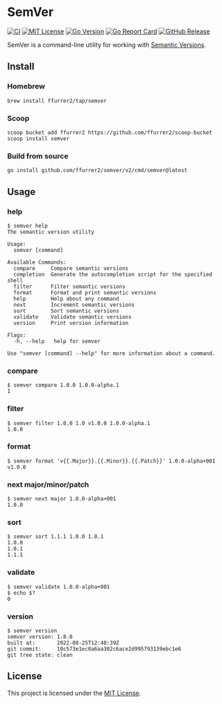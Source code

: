 <!-- SPDX-License-Identifier: MIT -->

# SemVer

[![CI](https://github.com/ffurrer2/semver/workflows/CI/badge.svg)](https://github.com/ffurrer2/semver/actions?query=workflow%3ACI)
[![MIT License](https://img.shields.io/github/license/ffurrer2/semver)](https://github.com/ffurrer2/semver/blob/main/LICENSE)
[![Go Version](https://img.shields.io/github/go-mod/go-version/ffurrer2/semver)](https://img.shields.io/github/go-mod/go-version/ffurrer2/semver)
[![Go Report Card](https://goreportcard.com/badge/github.com/ffurrer2/semver)](https://goreportcard.com/report/github.com/ffurrer2/semver)
[![GitHub Release](https://img.shields.io/github/v/release/ffurrer2/semver?sort=semver)](https://github.com/ffurrer2/semver/releases/latest)

SemVer is a command-line utility for working with [Semantic Versions](https://semver.org/).

## Install

### Homebrew

```shell
brew install ffurrer2/tap/semver
```

### Scoop

```shell
scoop bucket add ffurrer2 https://github.com/ffurrer2/scoop-bucket
scoop install semver
```

### Build from source

```shell
go install github.com/ffurrer2/semver/v2/cmd/semver@latest
```

## Usage

### help

```console
$ semver help
The semantic version utility

Usage:
  semver [command]

Available Commands:
  compare     Compare semantic versions
  completion  Generate the autocompletion script for the specified shell
  filter      Filter semantic versions
  format      Format and print semantic versions
  help        Help about any command
  next        Increment semantic versions
  sort        Sort semantic versions
  validate    Validate semantic versions
  version     Print version information

Flags:
  -h, --help   help for semver

Use "semver [command] --help" for more information about a command.
```

### compare

```console
$ semver compare 1.0.0 1.0.0-alpha.1
1
```

### filter

```console
$ semver filter 1.0.0 1.0 v1.0.0 1.0.0-alpha.1
1.0.0
```

### format

```console
$ semver format 'v{{.Major}}.{{.Minor}}.{{.Patch}}' 1.0.0-alpha+001
v1.0.0
```

### next major/minor/patch

```console
$ semver next major 1.0.0-alpha+001
1.0.0
```

### sort

```console
$ semver sort 1.1.1 1.0.0 1.0.1
1.0.0
1.0.1
1.1.1
```

### validate

```console
$ semver validate 1.0.0-alpha+001
$ echo $?
0
```

### version

```console
$ semver version
semver version: 1.8.0
built at:       2022-08-25T12:40:39Z
git commit:     10c573e1ec0a6aa302c6ace2d995793139ebc1e6
git tree state: clean
```

## License

This project is licensed under the [MIT License](LICENSE).
